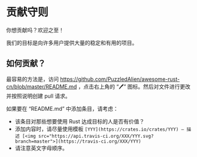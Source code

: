 # 贡献守则

你想贡献吗？欢迎之至！

我们的目标是向许多用户提供大量的稳定和有用的项目。

## 如何贡献？

最容易的方法是，访问 https://github.com/PuzzledAlien/awesome-rust-cn/blob/master/README.md ，点击右上角的 “🖊” 图标。然后对文件进行更改并按照说明创建 pull 请求。

如果要在 “README.md” 中添加条目，请考虑：

- 该条目对那些想要使用 Rust 达成目标的人是否有价值？
- 添加内容时，请尽量使用模板 `[YYY](https://crates.io/crates/YYY) — 描述 [<img src="https://api.travis-ci.org/XXX/YYY.svg?branch=master">](https://travis-ci.org/XXX/YYY)`
- 请注意英文字母顺序。
